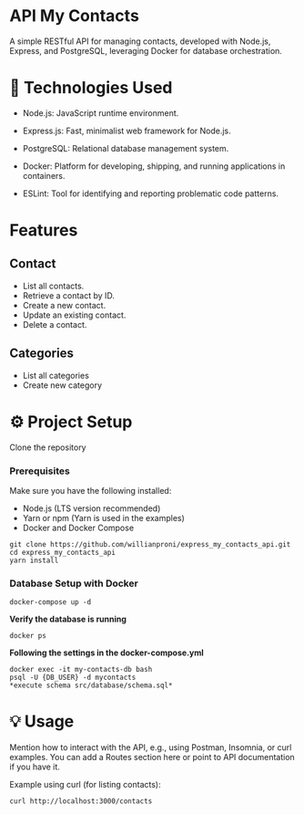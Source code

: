 # API My Contacts

A simple RESTful API for managing contacts, developed with Node.js, Express, and PostgreSQL, leveraging Docker for database orchestration.

# 🚀 Technologies Used
- Node.js: JavaScript runtime environment.

- Express.js: Fast, minimalist web framework for Node.js.

- PostgreSQL: Relational database management system.

- Docker: Platform for developing, shipping, and running applications in containers.

- ESLint: Tool for identifying and reporting problematic code patterns.

# Features

## Contact
- List all contacts.
- Retrieve a contact by ID.
- Create a new contact.
- Update an existing contact.
- Delete a contact.

## Categories
- List all categories
- Create new category

# ⚙️ Project Setup
Clone the repository

### Prerequisites

Make sure you have the following installed:
- Node.js (LTS version recommended)
- Yarn or npm (Yarn is used in the examples)
- Docker and Docker Compose

```
git clone https://github.com/willianproni/express_my_contacts_api.git
cd express_my_contacts_api
yarn install
```

### Database Setup with Docker
```
docker-compose up -d
```

**Verify the database is running**
```
docker ps
```

**Following the settings in the docker-compose.yml**
```
docker exec -it my-contacts-db bash
psql -U {DB_USER} -d mycontacts
*execute schema src/database/schema.sql*
```

# 💡 Usage
Mention how to interact with the API, e.g., using Postman, Insomnia, or curl examples. You can add a Routes section here or point to API documentation if you have it.

Example using curl (for listing contacts):

```
curl http://localhost:3000/contacts
```





